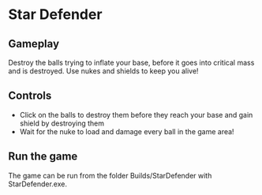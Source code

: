 # Star Defender



## Gameplay

Destroy the balls trying to inflate your base, before it goes into critical mass and is destroyed. Use nukes and shields to keep you alive! 

## Controls

- Click on the balls to destroy them before they reach your base and gain shield by destroying them
- Wait for the nuke to load and damage every ball in the game area!

## Run the game

The game can be run from the folder Builds/StarDefender with StarDefender.exe.


